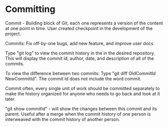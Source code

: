 # Committing

Commit - Building block of Git, each one represents a version of the content at one point in time. User created checkpoint in the development of the project.

Commits: Fix off-by-one bugs, add new feature, and improve user docs

Type "git log" to view the commit history in the in the desired repository. This will display the commit id, author, date, and description of all of the commits.

To view the difference between two commits: Type "git diff OldCommitId NewCommitId". The commit Id does not include the word commit.

Commit often, every single unit of work should be committed separately to make the history organized for anyone who needs to go back and look at it later.

"git show commitId" - will show the changes between this commit and its parent. Useful after a merge when the commit history of one person is interweaved with the commit history of another person.
